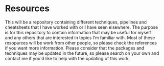 # Resources
This will be a repository containing different techniques, pipelines and cheatsheets that I have worked with or I have seen elsewhere. The purpose is for this repository to contain information that may be useful for myself and any others that are interested in topics I'm familiar with. Most of these resopurces will be work from other people, so please check the references if you want more information. Please consider that the packages and techniques may be updated in the future, so please search on your own and contact me if you'd like to help with the updating of this work.

